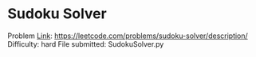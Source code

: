 # Sudoku Solver
Problem [Link](https://leetcode.com/problems/sudoku-solver/description/): https://leetcode.com/problems/sudoku-solver/description/
Difficulty: hard
File submitted: SudokuSolver.py
